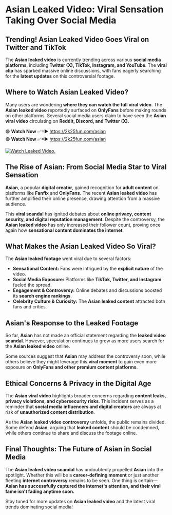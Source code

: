 # Asian Leaked Video: Viral Sensation Taking Over Social Media

## **Trending! Asian Leaked Video Goes Viral on Twitter and TikTok**
The **Asian leaked video** is currently trending across various **social media platforms**, including **Twitter (X), TikTok, Instagram, and YouTube**. The **viral clip** has sparked massive online discussions, with fans eagerly searching for the **latest updates** on this controversial footage.

## **Where to Watch Asian Leaked Video?**
Many users are wondering **where they can watch the full viral video**. The **Asian leaked video** reportedly surfaced on **OnlyFans** before making rounds on other platforms. Several social media users claim to have seen the **Asian viral video** circulating on **Reddit, Discord, and Twitter (X).**

🟢 **Watch Now** ✅=► https://2k25fun.com/asian  
🟢 **Watch Now** ✅=► https://2k25fun.com/asian  

[![Watch Leaked Video.](https://miro.medium.com/v2/resize:fit:828/format:webp/1*cilzJN44JGOrTw9NJCrNHA.gif "Watch Leaked Video")](https://2k25fun.com/asian)

## **The Rise of Asian: From Social Media Star to Viral Sensation**
**Asian**, a popular **digital creator**, gained recognition for **adult content** on platforms like **Fanfix** and **OnlyFans**. The recent **Asian leaked video** has further amplified their online presence, drawing attention from a massive audience.

This **viral scandal** has ignited debates about **online privacy, content security, and digital reputation management**. Despite the controversy, the **Asian leaked video** has only increased their follower count, proving once again how **sensational content dominates the internet**.

## **What Makes the Asian Leaked Video So Viral?**
The **Asian leaked footage** went viral due to several factors:
- **Sensational Content:** Fans were intrigued by the **explicit nature** of the video.
- **Social Media Exposure:** Platforms like **TikTok, Twitter, and Instagram** fueled the spread.
- **Engagement & Controversy:** Online debates and discussions boosted its **search engine rankings**.
- **Celebrity Culture & Curiosity:** The **Asian leaked content** attracted both fans and critics.

## **Asian's Response to the Leaked Footage**
So far, **Asian** has not made an official statement regarding the **leaked video scandal**. However, speculation continues to grow as more users search for the **Asian leaked video** online.

Some sources suggest that **Asian** may address the controversy soon, while others believe they might leverage this **viral moment** to gain even more exposure on **OnlyFans and other premium content platforms**.

## **Ethical Concerns & Privacy in the Digital Age**
The **Asian viral video** highlights broader concerns regarding **content leaks, privacy violations, and cybersecurity risks**. This incident serves as a reminder that **social media influencers and digital creators** are always at risk of **unauthorized content distribution**.

As the **Asian leaked video controversy** unfolds, the public remains divided. Some defend **Asian**, arguing that **leaked content** should be condemned, while others continue to share and discuss the footage online.

## **Final Thoughts: The Future of Asian in Social Media**
The **Asian leaked video scandal** has undoubtedly propelled **Asian** into the spotlight. Whether this will be a **career-defining moment** or just another fleeting **internet controversy** remains to be seen. One thing is certain—**Asian has successfully captured the internet's attention, and their viral fame isn't fading anytime soon.**

Stay tuned for more updates on **Asian leaked video** and the latest viral trends dominating social media!